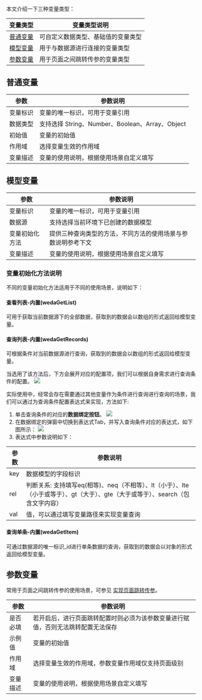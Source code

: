 
本文介绍一下三种变量类型：

| 变量类型 | 变量类型说明|
|---------|---------|
| [普通变量](#common) | 可自定义数据类型、基础值的变量类型|
| [模型变量](#model) | 用于与数据源进行连接的变量类型|
| [参数变量](#parameter) | 用于页面之间跳转传参的变量类型 | 

[](id:common)
 ## 普通变量


| 参数 | 参数说明 | 
|---------|---------|
| 变量标识 | 变量的唯一标识，可用于变量引用 | 
| 数据类型 | 支持选择 String、Number、Boolean、Array、Object | 
| 初始值 | 变量的初始值 | 
| 作用域 | 选择变量生效的作用域 | 
| 变量描述| 变量的使用说明，根据使用场景自定义填写 |


[](id:model)
 ## 模型变量
| 参数 | 参数说明 | 
|---------|---------|
| 变量标识 | 变量的唯一标识，可用于变量引用 | 
| 数据源 | 支持选择当前环境下已创建的数据模型 | 
| 变量初始化方法 | 提供三种查询类型的方法，不同方法的使用场景与参数说明参考下文| 
| 变量描述| 变量的使用说明，根据使用场景自定义填写 |

 ### 变量初始化方法说明
 不同的变量初始化方法适用于不同的使用场景，说明如下：
 
#### 查看列表-内置(wedaGetList)
可用于获取当前数据源下的全部数据，获取到的数据会以数组的形式返回给模型变量。

#### 查询列表-内置(wedaGetRecords)
可根据条件对当前数据源进行查询，获取到的数据会以数组的形式返回给模型变量。

当选用了该方法后，下方会展开对应的配置项，我们可以根据自身需求进行查询条件的配置。
![](https://qcloudimg.tencent-cloud.cn/raw/5060cdc0645ba53c294b9b5b0fcf8540.png)

实际使用中，经常会存在需要通过其他变量作为条件进行查询进行查询的场景，我们可以通过为查询条件配置表达式来实现，方法如下:
1. 单击查询条件的对应的**数据绑定按钮**。
![](https://qcloudimg.tencent-cloud.cn/raw/6f90b0bfa4d9b6c577ad6c8fd55ba087.png)
2. 在数据绑定的弹窗中切换到表达式Tab，并写入查询条件对应的表达式，如下图所示：
![](https://qcloudimg.tencent-cloud.cn/raw/545f0e587712c78215cea26b370f694f.png)
3. 表达式中参数说明如下：

| 参数 | 参数说明 |
|---------|---------|
| key | 数据模型的字段标识 |
| rel | 判断关系: 支持填写eq(相等)、neq（不相等）、lt（小于）、lte（小于或等于）、gt（大于）、gte（大于或等于）、search（包含文字内容） |
| val | 值，可以通过填写变量路径来实现变量查询 |

#### 查询单条-内置(wedaGetItem)
可通过数据源的唯一标识_id进行单条数据的查询，获取到的数据会以对象的形式返回给模型变量。



[](id:parameter)
 ## 参数变量
常用于页面之间跳转传参的使用场景，可参见 [实现页面跳转传参](https://cloud.tencent.com/document/product/1301/70204)。

| 参数 | 参数说明 | 
|---------|---------|
| 是否必填 | 若开启后，进行页面跳转配置时则必须为该参数变量进行赋值，否则无法跳转配置无法保存 | 
| 示例值 | 变量的初始值 | 
| 作用域 | 选择变量生效的作用域，参数变量作用域仅支持页面级别 | 
| 变量描述| 变量的使用说明，根据使用场景自定义填写 |





